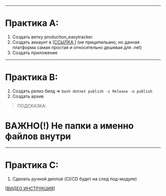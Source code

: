

---
# Практика А:

1. Создать ветку production_easytracker.  
2. Создать аккаунт в [[ССЫЛКА ](https://v2.d-f.pw/)] (не приципильано, но данная платформа самая простая и относительно дешевая для .net)
3. Создать приложение  

--- 
# Практика B: 
1. Создать релиз билд => ```bash dotnet publish -c Release -o publish```
2.  Создать архив  
> ПОДСКАЗКА:  
# ВАЖНО(!) Не папки а именно файлов внутри 
--- 
# Практика C:

1. Сделать ручной деплой (CI/CD будет на след под-модуле)


[[ВИДЕО ИНСТРУКЦИЯ](https://youtu.be/v5i2eaDgG7c)]